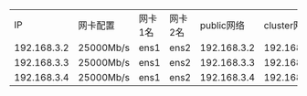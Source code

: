 |   |   |   |   |   |   |
|---|---|---|---|---|---|
|IP|网卡配置|网卡1名|网卡2名|public网络|cluster网络|
|192.168.3.2|25000Mb/s|ens1|ens2|192.168.3.2|192.168.7.2|
|192.168.3.3|25000Mb/s|ens1|ens2|192.168.3.3|192.168.7.3|
|192.168.3.4|25000Mb/s|ens1|ens2|192.168.3.4|192.168.7.4|
